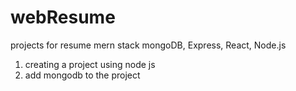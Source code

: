 # webResume
projects for resume
mern stack
mongoDB, Express, React, Node.js



1. creating a project using node js
2. add mongodb to the project
